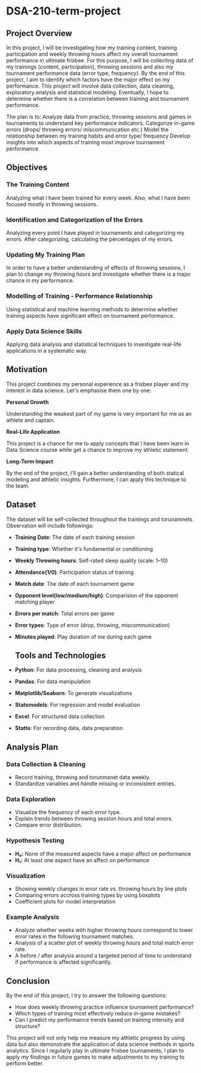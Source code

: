 # DSA-210-term-project

## Project Overview
In this project, I will be investigating how my training content, training participation and weekly throwing hours affect my overall tournament performance in ultimate frisbee. For this purpose, I will be collecting data of my trainings (content, participation), throwing sessions and also my tournament performance data (error type, frequency). By the end of this project, I aim to identify which factors have the major effect on my performance. This project will involve data collection, data cleaning, exploratory analysis and statistical modeling. Eventually, I hope to determine whether there is a correlation between training and tournament performance. 

The plan is to:
Analyze data from practice, throwing sessions and games in tournaments to understand key performance indicators.
Categorize in-game errors (drops/ throwing errors/ miscommunication etc.)
Model the relationship between my training habits and error type/ frequency
Develop insights into which aspects of training most improve tournament performance


## Objectives
### The Training Content
Analyzing what I have been trained for every week. Also, what I have been focused mostly in throwing sessions.

### Identification and Categorization of the Errors
Analyzing every point I have played in tournaments and categorizing my errors. After categorizing, calculating the percentages of my errors.

### Updating My Training Plan
In order to have a better understanding of effects of throwing sessions, I plan to change my throwing hours and investigate whether there is a major chance in my performance.

### Modelling of Training - Performance Relationship
Using statistical and machine learning methods to determine whether training aspects have significant effect on tournament performance.

### Apply Data Science Skills
Applying data analysis and statistical techniques to investigate real-life applications in a systematic way.


## Motivation
This project combines my personal experience as a frisbee player and my interest in data science.
Let's emphasise them one by one:

**Personal Growth**

Understanding the weakest part of my game is very important for me as an athlete and captain. 

**Real-Life Application**

This project is a chance for me to apply concepts that I have been learn in Data Science course while get a chance to improve my athletic statement.

**Long-Term Impact**

By the end of the project, I'll gain a better understanding of both statical modeling and athletic insights. Furthermore, I can apply this technique to the team.

## Dataset
The dataset will be self-collected throughout the trainings and torunamnets. Observation will include followings:

- **Training Date**: The date of each training session  
- **Training type**: Whether it's fundamental or conditioning  
- **Weekly Throwing hours**: Self-rated sleep quality (scale: 1–10)  
- **Attendance(1/0)**: Participation status of training  
- **Match date**: The date of each tournament game 
- **Opponent level(low/medium/high)**:  Comparision of the opponent matching player  
- **Errors per match**: Total errors per game
- **Error types**: Type of error (drop, throwing, miscommunication)
- **Minutes played**: Play duration of me during each game

  ## Tools and Technologies

- **Python**: For data processing, cleaning and analysis
- **Pandas**: For data manipulation
- **Matplotlib/Seaborn**: To generate visualizations
- **Statsmodels**: For regression and model evaluation
- **Excel**: For structured data collection
- **Statto**: For recording data, data preparation

 ## Analysis Plan

 ### Data Collection & Cleaning
 - Record training, throwing and torunmanet data weekly.
 - Standardize variables and handle missing or inconsistent entries.

 ### Data Exploration
 - Visualize the frequency of each error type.
 - Explain trends between throwing session hours and total errors.
 - Compare error distribution.

 ### Hypothesis Testing
 - **H₀:** None of the measured aspects have a major affect on performance  
 - **H₁:** At least one aspect have an affect on performance

 ### Visualization
 - Showing weekly changes in error rate vs. throwing hours by line plots
 - Comparing errors accross training types by using boxplots
 - Coefficient plots for model interpretation

 ### Example Analysis
  - Analyze whether weeks with higher throwing hours correspond to lower error rates in the following tournament matches.
  - Analysis of a scatter plot of weekly throwing hours and total match error rate.
  - A before / after analysis around a targeted period of time to understand if performance is affected significantly.

## Conclusion
By the end of this project, I try to answer the following questions:
- How does weekly throwing practice influence tournament performance?
- Which types of training most effectively reduce in-game mistakes?
- Can I predict my performance trends based on training intensity and structure?

This project will not only help me measure my athletic progress by using data but also demonstrate the application of data science methods in sports analytics.
Since I regularly play in ultimate frisbee tournaments, I plan to apply my findings in future games to make adjustments to my training to perform better.


